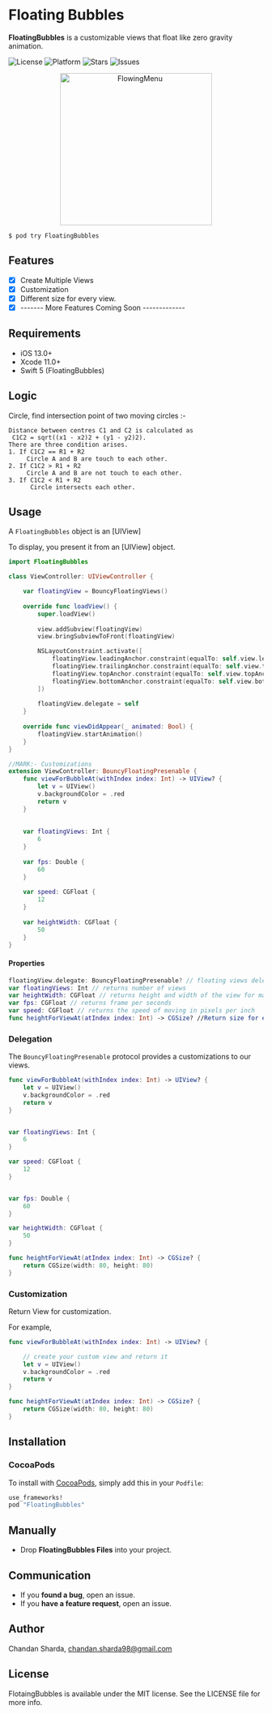 # Floating Bubbles

**FloatingBubbles** is a customizable views that float like zero gravity animation.

![License](https://img.shields.io/github/license/chandansharda/FloatingBubbles)
![Platform](https://img.shields.io/cocoapods/p/FloatingBubbles)
![Stars](https://img.shields.io/github/stars/chandansharda/FloatingBubbles)
![Issues](https://img.shields.io/github/issues/chandansharda/FloatingBubbles)


<p align="center">
  <img src="https://raw.githubusercontent.com/chandansharda/FloatingBubbles/main/FloatingBubbles/GIF/demo.gif" alt="FlowingMenu" width="300"/>
</p>


```
$ pod try FloatingBubbles
```

## Features

- [x] Create Multiple Views
- [x] Customization
- [x] Different size for every view.
- [x] ------- More Features Coming Soon -------------

## Requirements

- iOS 13.0+
- Xcode 11.0+
- Swift 5 (FloatingBubbles)

## Logic
Circle, find intersection point of two moving circles :-
```
Distance between centres C1 and C2 is calculated as
 C1C2 = sqrt((x1 - x2)2 + (y1 - y2)2).
There are three condition arises.
1. If C1C2 == R1 + R2
     Circle A and B are touch to each other.
2. If C1C2 > R1 + R2
     Circle A and B are not touch to each other.
3. If C1C2 < R1 + R2
      Circle intersects each other.
```

## Usage

A `FloatingBubbles` object is an [UIView]

To display, you present it from an [UIView] object.

```swift
import FloatingBubbles

class ViewController: UIViewController {

    var floatingView = BouncyFloatingViews()
    
    override func loadView() {
        super.loadView()
        
        view.addSubview(floatingView)
        view.bringSubviewToFront(floatingView)

        NSLayoutConstraint.activate([
            floatingView.leadingAnchor.constraint(equalTo: self.view.leadingAnchor),
            floatingView.trailingAnchor.constraint(equalTo: self.view.trailingAnchor),
            floatingView.topAnchor.constraint(equalTo: self.view.topAnchor),
            floatingView.bottomAnchor.constraint(equalTo: self.view.bottomAnchor)
        ])
        
        floatingView.delegate = self
    }
    
    override func viewDidAppear(_ animated: Bool) {
        floatingView.startAnimation()
    }
}

//MARK:- Customizations
extension ViewController: BouncyFloatingPresenable {
    func viewForBubbleAt(withIndex index: Int) -> UIView? {
        let v = UIView()
        v.backgroundColor = .red
        return v
    }
    
    
    var floatingViews: Int {
        6
    }
    
    var fps: Double {
        60
    }
    
    var speed: CGFloat {
        12
    }
    
    var heightWidth: CGFloat {
        50
    }
}


```

#### Properties

```swift
floatingView.delegate: BouncyFloatingPresenable? // floating views delegate
var floatingViews: Int // returns number of views
var heightWidth: CGFloat // returns height and width of the view for making a square
var fps: CGFloat // returns frame per seconds
var speed: CGFloat // returns the speed of moving in pixels per inch
func heightForViewAt(atIndex index: Int) -> CGSize? //Return size for every view if its nil then default (heightWidth)size is used
```

### Delegation

The `BouncyFloatingPresenable` protocol provides a customizations to our views.

```swift
func viewForBubbleAt(withIndex index: Int) -> UIView? {
    let v = UIView()
    v.backgroundColor = .red
    return v
}


var floatingViews: Int {
    6
}

var speed: CGFloat {
    12
}


var fps: Double {
    60
}

var heightWidth: CGFloat {
    50
}

func heightForViewAt(atIndex index: Int) -> CGSize? {
    return CGSize(width: 80, height: 80)
}
```

### Customization

Return View for customization.

For example,

```swift
func viewForBubbleAt(withIndex index: Int) -> UIView? {

    // create your custom view and return it
    let v = UIView()
    v.backgroundColor = .red
    return v
}

func heightForViewAt(atIndex index: Int) -> CGSize? {
    return CGSize(width: 80, height: 80)
}

```

## Installation

### CocoaPods
To install with [CocoaPods](http://cocoapods.org/), simply add this in your `Podfile`:
```ruby
use_frameworks!
pod "FloatingBubbles"
```

## Manually
- Drop **FloatingBubbles Files** into your project.


## Communication

- If you **found a bug**, open an issue.
- If you **have a feature request**, open an issue.

## Author

Chandan Sharda, chandan.sharda98@gmail.com

## License

FlotaingBubbles is available under the MIT license. See the LICENSE file for more info.
